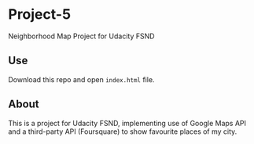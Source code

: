 # Project-5
Neighborhood Map Project for Udacity FSND

## Use
Download this repo and open `index.html` file.

## About
This is a project for Udacity FSND, implementing use of Google Maps API and a third-party API (Foursquare) to show favourite places of my city.
